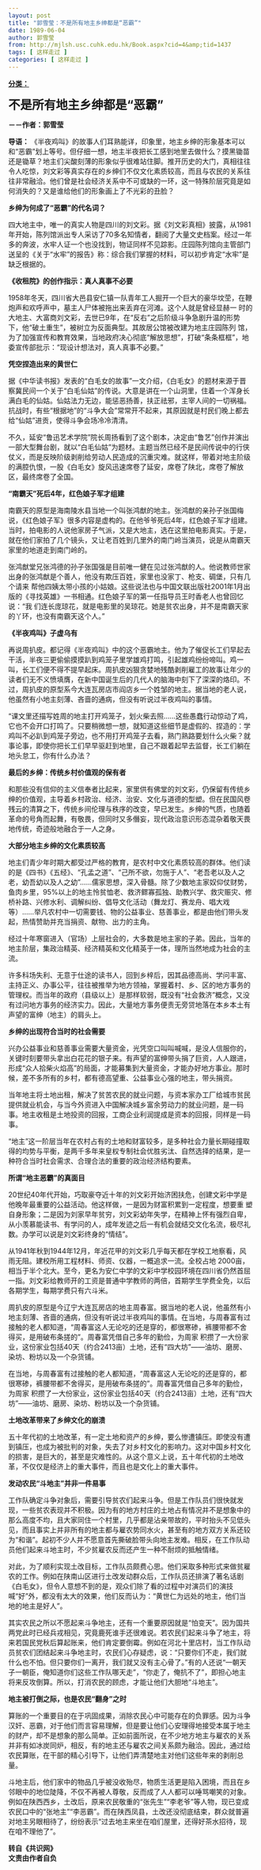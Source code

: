 ```yaml
---
layout: post
title: "郭雪莹：不是所有地主乡绅都是“恶霸”"
date: 1989-06-04
author: 郭雪莹
from: http://mjlsh.usc.cuhk.edu.hk/Book.aspx?cid=4&amp;tid=1437
tags: [ 这样走过 ]
categories: [ 这样走过 ]
---
```


<div style="margin: 15px 10px 10px 0px;">
<div>
<span id="ctl00_ContentPlaceHolder1_chapter1_SubjectLabel" style="font-weight:bold;text-decoration:underline;">
   分类：
  </span>
</div>
<p>
<strong>
<font size="5">
    不是所有地主乡绅都是“恶霸”
   </font>
</strong>
</p>
<p>
<strong>
   －－作者：郭雪莹
  </strong>
</p>
<p>
<strong>
   导语：
  </strong>
  《半夜鸡叫》的故事人们耳熟能详，印象里，地主乡绅的形象基本可以和“恶霸”划上等号。但仔细一想，地主半夜把长工感到地里去做什么？摸黑锄苗还是锄草？地主们尖酸刻薄的形象似乎很难站住脚。推开历史的大门，真相往往令人吃惊，刘文彩等真实存在的乡绅们不仅文化素质较高，而且与农民的关系往往非常融洽。他们曾是社会经济关系中不可或缺的一环，这一特殊阶层究竟是如何消失的？又是谁给他们的形象画上了不光彩的丑脸？
 </p>
<p>
<strong>
   乡绅为何成了“恶霸”的代名词？
  </strong>
</p>
<p>
  四大地主中，唯一的真实人物是四川的刘文彩。据《刘文彩真相》披露，从1981年开始，陈列馆派出专人采访了70多名知情者，翻阅了大量文史档案。经过一年多的奔波，水牢人证一个也没找到，物证同样不见踪影。庄园陈列馆向主管部门送呈的《关于“水牢”的报告》称：综合我们掌握的材料，可以初步肯定“水牢”是缺乏根据的。
 </p>
<p>
<strong>
   《收租院》的创作指示：真人真事不必要
  </strong>
</p>
<p>
  1958年冬天，四川省大邑县安仁镇一队青年工人掘开一个巨大的豪华坟茔，在鞭炮声和欢呼声中，墓主人尸体被拖出来丢弃在河滩。这个人就是曾经显赫一 时的大地主、大富商刘文彩，去世已9年，在“反右”之后阶级斗争急剧升温的形势下，他“破土重生”，被树立为反面典型。其故居公馆被改建为地主庄园陈列 馆，为了加强宣传和教育效果，当地政府决心彻底“解放思想”，打破“条条框框”，地委宣传部批示：“现设计想法对，真人真事不必要。”
 </p>
<p>
<strong>
   凭空捏造出来的黄世仁
  </strong>
</p>
<p>
  据《中华读书报》发表的“白毛女的故事”一文介绍，《白毛女》的题材来源于晋察冀民间一个关于“白毛仙姑”的传说。大意是讲在一个山洞里，住着一个浑身长满白毛的仙姑。仙姑法力无边，能惩恶扬善，扶正祛邪，主宰人间的一切祸福。抗战时，有些“根据地”的“斗争大会”常常开不起来，其原因就是村民们晚上都去给“仙姑”进贡，使得斗争会场冷冷清清。
 </p>
<p>
  不久，延安“鲁迅艺术学院”院长周扬看到了这个剧本，决定由“鲁艺”创作并演出一部大型舞台剧，就以“白毛仙姑”为题材。主题当然已经不是民间传说中的行侠仗义，而是反映阶级剥削给劳动人民造成的沉重灾难。就这样，带着对地主阶级的满腔仇恨，一股《白毛女》旋风迅速席卷了延安，席卷了陕北，席卷了解放区，最终席卷了全国。
 </p>
<p>
<strong>
   “南霸天”死后4年，红色娘子军才组建
  </strong>
</p>
<p>
  南霸天的原型是海南陵水县当地一个叫张鸿猷的地主。张鸿猷的亲孙子张国梅说，《红色娘子军》很多内容是虚构的。在他爷爷死后4年，红色娘子军才组建。当时，拍电影的人说他家房子气派，又是大地主，选在这里拍电影真实。于是，就在他们家拍了几个镜头，又让老百姓到几里外的南门岭当演员，说是从南霸天家里的地道走到南门岭的。
 </p>
<p>
  张鸿猷堂兄张鸿德的孙子张国强是目前唯一健在见过张鸿猷的人。他说教师世家出身的张鸿猷是个善人，他没有欺压百姓，家里也没家丁、枪支、碉堡，只有几个请来 帮他四姨太带小孩的小姑娘。这些说法也与中国文联出版社2001年1月出版的《寻找英雄》一书相通。红色娘子军的第一任指导员王时香老人也曾回忆说：“我 们连长庞琼花，就是电影里的吴琼花。她是贫农出身，并不是南霸天家的丫环，也没有南霸天这个人。”
 </p>
<p>
<strong>
   《半夜鸡叫》子虚乌有
  </strong>
</p>
<p>
  再说周扒皮。都记得《半夜鸡叫》中的这个恶霸地主。他为了催促长工们早起去干活，半夜三更偷偷摸摸趴到鸡笼子里学雄鸡打鸣，引起雄鸡纷纷啼叫。鸡一叫，长工们便不得不提早起床。周扒皮凶狠贪婪地残酷剥削雇工的故事让年少的读者们无不义愤填膺，在新中国诞生后的几代人的脑海中刻下了深深的烙印。不过，周扒皮的原型系今大连瓦房店市阎店乡一个姓邹的地主。据当地的老人说，他虽然有小地主刻薄、吝啬的通病，但没有听说过半夜鸡叫的事情。
 </p>
<p>
  “课文里还描写姓周的地主打开鸡笼子，划火柴去照……这些愚蠢行动惊动了鸡，它也不会开口打鸣了。只要稍微想一想，就知道这些细节是虚假的、捏造的：学鸡叫不必趴到鸡笼子旁边，也不用打开鸡笼子去看，熟门熟路要划什么火柴？就事论事，即使你把长工们早早驱赶到地里，自己不跟着起早去监督，长工们躺在地头怠工，你有什么办法？
 </p>
<p>
<strong>
   最后的乡绅：传统乡村价值观的保有者
  </strong>
</p>
<p>
  和那些没有信仰的主义信奉者比起来，家里供有佛堂的刘文彩，仍保留有传统乡绅的价值观，主导着乡村政治、经济、治安、文化与道德的型塑。但在民国风卷残云的清算之下，传统乡间伦理与秩序的改变，早已发生。乡绅的气质，也随着革命的号角而起舞，有敬畏，但同时又多僭妄，现代政治意识形态混杂着敬天畏地传统，奇迹般地融合于一人之身。
 </p>
<p>
<strong>
   大部分地主乡绅的文化素质较高
  </strong>
</p>
<p>
  地主们青少年时期大都受过严格的教育，是农村中文化素质较高的群体。他们读的是《四书》《五经》、“孔孟之道”、“己所不欲，勿施于人”、“老吾老以及人之老，幼吾幼以及人之幼”……儒家思想，深入骨髓。除了少数地主家奴仰仗财势，鱼肉乡里，95%以上的地主怜贫恤老、救济鳏寡孤独、助教兴学、救灾赈灾、修桥补路、兴修水利、调解纠纷、倡导文化活动（舞龙灯、赛龙舟、唱大戏等）……举凡农村中一切需要钱、物的公益事业、慈善事业，都是由他们带头发起，热情赞助并充当捐资、献物、出力的主角。
 </p>
<p>
  经过十年寒窗进入（官场）上层社会的，大多数是地主家的子弟。因此，当年的地主阶层，集政治精英、经济精英和文化精英于一体，理所当然地成为社会的主流。
 </p>
<p>
  许多科场失利、无意于仕途的读书人，回到乡梓后，因其品德高尚、学问丰富、主持正义、办事公平，往往被推举为地方领袖，掌握着村、乡、区的地方事务的管理权。而当年的政府（县级以上）是那样软弱，既没有“社会救济”概念，又没有过问地方事务的经济实力。因此，大量地方事务便责无旁贷地落在本乡本土有声望的富绅（地主）的肩头上。
 </p>
<p>
<strong>
   乡绅的出现符合当时的社会需要
  </strong>
</p>
<p>
  兴办公益事业和慈善事业需要大量资金，光凭空口叫叫喊喊，是没人信服你的，关键时刻要带头拿出白花花的银子来。有声望的富绅带头捐了巨资，人人跟进，形成“众人拾柴火焰高”的局面，才能募集到大量资金，才能办好地方事业。那时候，差不多所有的乡村，都有德高望重、公益事业心强的地主，带头捐资。
 </p>
<p>
  当年地主将土地出租，解决了贫苦农民的就业问题，与资本家办工厂给城市贫民提供就业机会，与当今外资进入中国解决城乡富余劳动力的就业问题，是一码事。地主收租是土地投资的回报，工商企业利润提成是资本的回报，同样是一码事。
 </p>
<p>
  “地主”这一阶层当年在农村占有的土地和财富较多，是多种社会力量长期碰撞取得的均势与平衡，是两千多年来皇权专制社会优胜劣汰、自然选择的结果，是一种符合当时社会需求、合理合法的重要的政治经济结构要素。
 </p>
<p>
<strong>
   所谓“地主恶霸”的真面目
  </strong>
</p>
<p>
  20世纪40年代开始，巧取豪夺近十年的刘文彩开始济困扶危，创建文彩中学是他晚年最重要的公益活动。他这样做，一是因为财富积累到一定程度，想要重 塑自身形象；二是因为刘家早年贫穷，刘文彩幼年失学，在精神上怀有强烈自卑，从小羡慕能读书、有学问的人，成年发迹之后一有机会就结交文化名流，极尽礼 数。办学可以说是刘文彩终身的“情结”。
 </p>
<p>
  从1941年秋到1944年12月，年近花甲的刘文彩几乎每天都在学校工地察看，风雨无阻。建校所用工程材料、师资、仪器，一概追求一流。全校占地 2000亩，相当于半个北大。至今，更名为安仁中学的文彩中学校园环境在四川省仍然首屈一指。刘文彩给教师开的工资是普通中学教师的两倍，首期学生学费全免，以后各期学生，每期学费只有六斗米。
 </p>
<p>
  周扒皮的原型是今辽宁大连瓦房店的地主周春富。据当地的老人说，他虽然有小地主刻薄、吝啬的通病，但没有听说过半夜鸡叫的事情。在当地，与周春富有过接触的老人都知道，“周春富这人无论吃的还是穿的，都很寒碜，裤腰带都不舍得买，是用破布条搓的”。周春富凭借自己多年的勤俭，为周家 积攒了一大份家业，这份家业包括40天（约合2413亩）土地，还有“四大坊”——油坊、磨房、染坊、粉坊以及一个杂货铺。
 </p>
<p>
  在当地，与周春富有过接触的老人都知道，“周春富这人无论吃的还是穿的，都很寒碜，裤腰带都不舍得买，是用破布条搓的”。周春富凭借自己多年的勤俭，为周家 积攒了一大份家业，这份家业包括40天（约合2413亩）土地，还有“四大坊”——油坊、磨房、染坊、粉坊以及一个杂货铺。
 </p>
<p>
<strong>
   土地改革带来了乡绅文化的崩溃
  </strong>
</p>
<p>
  五十年代初的土地改革，有一定土地和资产的乡绅，要么惨遭镇压。即使没有遭到镇压，也成为被批判的对象，失去了对乡村文化的影响力。这对中国乡村文化的损害，是巨大的，甚至是灾难性的。从这个意义上说，五十年代初的土地改革，不仅仅是经济上的重大事件，而且也是文化上的重大事件。
 </p>
<p>
<strong>
   发动农民“斗地主”并非一件易事
  </strong>
</p>
<p>
  工作队确定斗争对象后，需要引导贫农们起来斗争。但是工作队员们很快就发现，一些贫农表现并不积极。因为有的地方村庄的土地占有情况并不是想象中的那么高度不均，且大家同住一个村里，几乎都是沾亲带故的，平时抬头不见低头见，而且事实上并非所有的地主都与雇农势同水火，甚至有的地方双方关系还较为“和谐”。起初不少人并不愿意首先撕破脸带头向地主发难。相反，在工作队动员他们起来斗地主时，不少贫雇农反而还产生一种不耐烦的抵触情绪。
 </p>
<p>
  对此，为了顺利实现土改目标，工作队员颇费心思。他们采取多种形式来做贫雇农的工作。例如在陕南山区进行土改发动群众后，工作队员还排演了著名话剧《白毛女》，但令人意想不到的是，观众们除了看的过程中对演员们的演技喊“好”外，都没有太大的效果，他们反而认为：“黄世仁为远处的地主，他们当地的地主是好人”。
 </p>
<p>
  其实农民之所以不愿起来斗争地主，还有一个重要原因就是“怕变天”。因为国共两党此时已经兵戎相见，究竟鹿死谁手还很难说。若农民们起来斗争了地主，将来若国民党秋后算起账来，他们肯定要倒霉。例如在河北十里店村，当工作队动员贫农们团结起来斗争地主时，农民们心存疑虑，说：“只要你们不走，我们就什么也不怕。但只要你们一离开，我们就又没有主心骨了。”有的人还说“一朝天子一朝臣，俺知道你们这些工作队哪天走”，“你走了，俺抗不了”，即担心地主将来反攻倒算。所以，打消农民的顾虑，才能让他们大胆地“斗地主”。
 </p>
<p>
<strong>
   地主被打倒之际，也是农民“翻身”之时
  </strong>
</p>
<p>
  算账的一个重要目的在于巩固成果，消除农民心中可能存在的负罪感。因为斗争汉奸、恶霸，对于他们而言容易理解，但是要让他们心安理得地接受本属于地主的财产，却不是想象的那么简单。正如前面所说，在不少地方地主与雇农的关系并非有如冰炭同炉，相反，有的地主还与雇农之间关系颇为融洽。因此，通过给农民算账，在干部的精心引导下，让他们弄清楚地主对他们这些年来的剥削总量。
 </p>
<p>
  斗地主后，他们家中的物品几乎被没收殆尽，物质生活更是陷入困境，而且在乡邻眼中的地位陡降，不仅不再被人尊敬，反而成了人人都可以唾骂嘲笑的对象。例如在陕西西乡，土改后，原来农民敬重的“张先生”“李老爷”等人物，现已变成农民口中的“张地主”“李恶霸”。而在陕西凤县，土改还没彻底结束，群众就普遍对地主另眼相待了，纷纷表示“过去地主来坐在咱们屋里，还得好茶水招待，现在咱不理他了”。
  <br/>
</p>
<p>
<strong>
   转自《共识网》
   <br/>
   文责由作者自负
  </strong>
</p>
</div>
